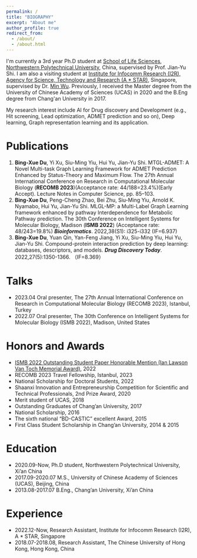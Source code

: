 ```yaml
---
permalink: /
title: "BIOGRAPHY"
excerpt: "About me"
author_profile: true
redirect_from: 
  - /about/
  - /about.html
---
```


I'm currently a 3rd year Ph.D student at [School of Life Sciences, Northwestern Polytechnical University](https://shengming.nwpu.edu.cn/Home.htm), China, supervised by Prof. Jian-Yu Shi. I am also a visiting student at [Institute for Infocomm Research (I2R), Agency for Science, Technology and Research (A * STAR)](https://www.a-star.edu.sg/i2r), Singapore, supervised by Dr. [Min Wu](https://sites.google.com/site/wumincf/home). Previously, I received the Master degree from the University of Chinese Academy of Sciences (UCAS) in 2020 and the B.Eng degree from Chang'an University in 2017.

My research interest include AI for Drug discovery and Development (e.g., Hit screening, Lead optimization, ADMET prediction and so on), Deep learning, Graph representation learning and its application. 


Publications
======
1. **Bing-Xue Du**, Yi Xu, Siu-Ming Yiu, Hui Yu, Jian-Yu Shi. MTGL-ADMET: A Novel Multi-task Graph Learning Framework for ADMET Prediction Enhanced by Status-Theory and Maximum Flow. The 27th Annual International Conference on Research in Computational Molecular Biology (**RECOMB 2023**)(Acceptance rate: 44/188=23.4%)(Early Accept). Lecture Notes in Computer Science, pp. 85–103.
2. **Bing-Xue Du**, Peng-Cheng Zhao, Bei Zhu, Siu-Ming Yiu, Arnold K. Nyamabo, Hui Yu, Jian-Yu Shi. MLGL-MP: a Multi-Label Graph Learning framework enhanced by pathway Interdependence for Metabolic Pathway prediction. The 30th Conference on Intelligent Systems for Molecular Biology, Madison (**ISMB 2022**) (Acceptance rate: 48/243=19.8%) ***Bioinformatics***. 2022,38(S1): i325-i332 (IF=6.937)
3. **Bing-Xue Du**, Yuan Qin, Yan-Feng Jiang, Yi Xu, Siu-Ming Yiu, Hui Yu, Jian-Yu Shi. Compound-protein interaction prediction by deep learning: databases, descriptors, and models. ***Drug Discovery Today***. 2022,27(5):1350-1366. （IF=8.369）

Talks
======
+ 2023.04 Oral presenter, The 27th Annual International Conference on Research in Computational Molecular Biology (RECOMB 2023), Istanbul, Turkey
+ 2022.07 Oral presenter, The 30th Conference on Intelligent Systems for Molecular Biology (ISMB 2022), Madison, United States

Honors and Awards
======
+ [ISMB 2022 Outstanding Student Paper Honorable Mention (Ian Lawson Van Toch Memorial Award)](https://www.iscb.org/ismb2022-general-info/award-winners), 2022 
+ RECOMB 2023 Travel Fellowship, Istanbul, 2023
+ National Scholarship for Doctoral Students, 2022
+ Shaanxi Innovation and Entrepreneurship Competition for Scientific and Technical Professionals, 2nd Prize Award, 2020
+ Merit student of UCAS, 2018
+ Outstanding Graduates of Chang’an University, 2017
+ National Scholarship, 2016
+ The sixth national “BD-CASTIC” excellent Award, 2015
+ First Class Student Scholarship in Chang’an University, 2014 & 2015

Education
======
+ 2020.09-Now, Ph.D student, Northwestern Polytechnical University, Xi’an China
+ 2017.09-2020.07 M.S., University of Chinese Academy of Sciences (UCAS), Beijing, China
+ 2013.08-2017.07 B.Eng., Chang’an University, Xi’an China

Experience
======
+ 2022.12-Now, Research Assistant, Institute for Infocomm Research (I2R), A * STAR, Singapore
+ 2018.07-2018.08, Research Assistant, The Chinese University of Hong Kong, Hong Kong, China
